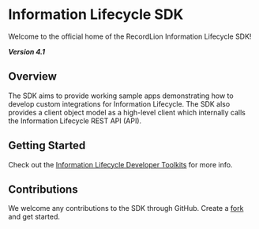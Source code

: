 # Information Lifecycle SDK
Welcome to the official home of the RecordLion Information Lifecycle SDK!

 __*Version 4.1*__

## Overview
The SDK aims to provide working sample apps demonstrating how to develop custom 
integrations for Information Lifecycle. The SDK also provides a client object model
as a high-level client which internally calls the Information Lifecycle REST API (API).

## Getting Started
Check out the [Information Lifecycle Developer Toolkits](/docs/sdk-overview.md) for more info.

## Contributions
We welcome any contributions to the SDK through GitHub.
Create a [fork](https://guides.github.com/activities/forking/) and get started.
